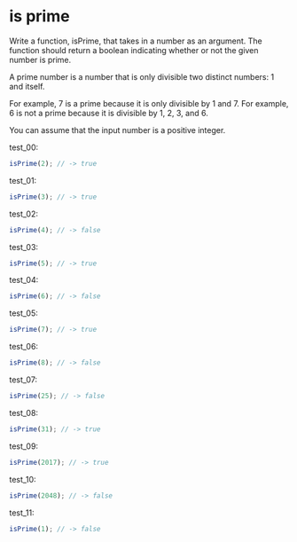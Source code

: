 # is prime

Write a function, isPrime, that takes in a number as an argument. The function should return a boolean indicating whether or not the given number is prime.

A prime number is a number that is only divisible two distinct numbers: 1 and itself.

For example, 7 is a prime because it is only divisible by 1 and 7. For example, 6 is not a prime because it is divisible by 1, 2, 3, and 6.

You can assume that the input number is a positive integer.

test_00:
```js
isPrime(2); // -> true
```

test_01:
```js
isPrime(3); // -> true
```

test_02:
```js
isPrime(4); // -> false
```

test_03:
```js
isPrime(5); // -> true
```

test_04:
```js
isPrime(6); // -> false
```

test_05:
```js
isPrime(7); // -> true
```

test_06:
```js
isPrime(8); // -> false
```

test_07:
```js
isPrime(25); // -> false
```

test_08:
```js
isPrime(31); // -> true
```

test_09:
```js
isPrime(2017); // -> true
```

test_10:
```js
isPrime(2048); // -> false
```

test_11:
```js
isPrime(1); // -> false
```